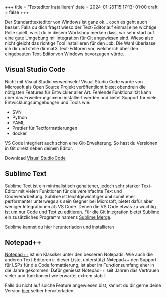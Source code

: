 +++
title = 'Texteditor Installieren'
date = 2024-01-26T15:17:13+01:00
draft = false
+++

Der Standardtexteditor von Windows ist ganz ok... doch es geht auch besser. Falls du dich fragst wieso der Text-Editor auf einmal eine wichtige Rolle spielt, wirst du in diesem Workshop merken dass, wir sehr start auf eine gute Umgebung mit Integration für Git angewiesen sind. Wieso also nicht gleicht das richtige Tool installieren für den Job. Die Wahl überlasse ich dir und stelle dir mal 3 Text-Editoren vor, welche ich über den eingebauten Text-Editor von Windows bevorzugen würde.

## Visual Studio Code

Nicht mit Visual Studio verwechseln! Visual Studio Code wurde von Microsoft als Open Source Projekt veröffentlicht bietet obendrein die nötigsten Features für Entwickler aller Art. Fehlende Funktionalität kann über das Erweiterungsmenu installiert werden und bietet Support für viele Entwicklungsumgebungen und Tools wie:

- SVN
- Python
- YAML
- Prettier für Textformattierungen
- docker

VS Code integriert auch schon eine Git-Erweiterung. So hast du Versionen in Git direkt neben deinem Editor.

Download [Visual Studio Code](https://code.visualstudio.com/)

## Sublime Text

Sublime Text ist ein minimalistisch gehaltener, jedoch sehr starker Text-Editor mit vielen Funktionen für die vereinfachte Text und Codeverarbeitung. Sublime ist leichtgewichtiger und somit eher performanter unterwegs als sein Gegner bei Microsoft, bietet dafür aber weniger Integrationen als VS Code. Denen die VS Code etwas zu wuchtig ist um nur Code und Text zu editieren. Für die Git Integration bietet Sublime ein zusätzliches Programm namens [Sublime Merge](https://www.sublimemerge.com/).

Sublime kannst du [hier](https://www.sublimetext.com/download_thanks?target=win-x64) herunterladen und installieren

## Notepad++

[Notepad++](https://notepad-plus-plus.org/) ist ein Klassiker unter den besseren Notepads. Wie auch die anderen Text-Editoren in dieser Liste, unterstützt Notepad++ den Support für LSPs für die Code formattierung, ist aber im Funktionsumfang eher in die Jahre gekommen. Dafür geniesst Notepad++ seit Jahren das Vertrauen vieler und funktioniert wie erwartet extrem stabil.

Falls du nicht auf solche Feature angewiesen bist, kannst du dir gerne deine Version [hier](https://notepad-plus-plus.org/downloads/) selber herunterladen.
